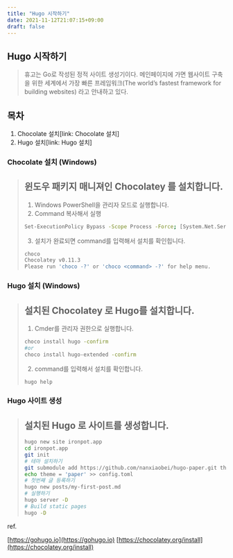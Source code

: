 ```yaml
---
title: "Hugo 시작하기"
date: 2021-11-12T21:07:15+09:00
draft: false
---
```


## Hugo 시작하기

> 휴고는 Go로 작성된 정적 사이트 생성기이다.
> 메인페이지에 가면 웹사이트 구축을 위한 세계에서 가장 빠른 프레임워크(The world’s fastest framework for building websites) 라고 안내하고 있다.

## 목차

1. Chocolate 설치[link: Chocolate 설치]
2. Hugo 설치[link: Hugo 설치]

### Chocolate 설치 (Windows)

> ## 윈도우 패키지 매니져인 Chocolatey 를 설치합니다.
>
> 1. Windows PowerShell을 관리자 모드로 실행합니다.
> 2. Command 복사해서 실행
>
> ```bash
> Set-ExecutionPolicy Bypass -Scope Process -Force; [System.Net.ServicePointManager]::SecurityProtocol = [System.Net.ServicePointManager]::SecurityProtocol -bor 3072; iex ((New-Object System.Net.WebClient).DownloadString('https://community.chocolatey.org/install.ps1'))
> ```
>
> 3. 설치가 완료되면 command를 입력해서 설치를 확인힙니다.
>
> ```bash
> choco
> Chocolatey v0.11.3
> Please run 'choco -?' or 'choco <command> -?' for help menu.
> ```

### Hugo 설치 (Windows)

> ## 설치된 Chocolatey 로 Hugo를 설치합니다.
>
> 1. Cmder를 관리자 권한으로 실행합니다.
>
> ```bash
> choco install hugo -confirm
> #or
> choco install hugo-extended -confirm
> ```
>
> 2. command를 입력해서 설치를 확인합니다.
>
> ```bash
> hugo help
> ```

### Hugo 사이트 생성

> ## 설치된 Hugo 로 사이트를 생성합니다.
>
> ```bash
> hugo new site ironpot.app
> cd ironpot.app
> git init
> # 테마 설치하기
> git submodule add https://github.com/nanxiaobei/hugo-paper.git themes/paper
> echo theme = 'paper' >> config.toml
> # 첫번째 글 등록하기
> hugo new posts/my-first-post.md
> # 실행하기
> hugo server -D
> # Build static pages
> hugo -D
> ```

ref.

[https://gohugo.io](https://gohugo.io)
[https://chocolatey.org/install](https://chocolatey.org/install)
